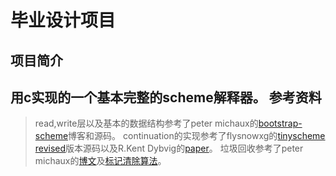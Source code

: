 毕业设计项目
=====
项目简介
----
   用c实现的一个基本完整的scheme解释器。
参考资料
----
   >read,write层以及基本的数据结构参考了peter michaux的[bootstrap-scheme][1]博客和源码。
   >continuation的实现参考了flysnowxg的[tinyscheme revised][2]版本源码以及R.Kent Dybvig的[paper][3]。
   >垃圾回收参考了peter michaux的[博文][4]及[标记清除算法][5]。
   
   
[1]:http://peter.michaux.ca/articles/scheme-from-scratch-introduction
[2]:http://flysnowxg.googlecode.com/svn/tinyscheme_note/
[3]:http://www.cs.indiana.edu/~dyb/papers/3imp.pdf
[4]:http://peter.michaux.ca/articles/scheme-from-scratch-bootstrap-v0_22-garbage-collection
[5]:https://www.google.com.hk/webhp?hl=zh-CN#hl=zh-CN&newwindow=1&q=标记清除算法&safe=strict
